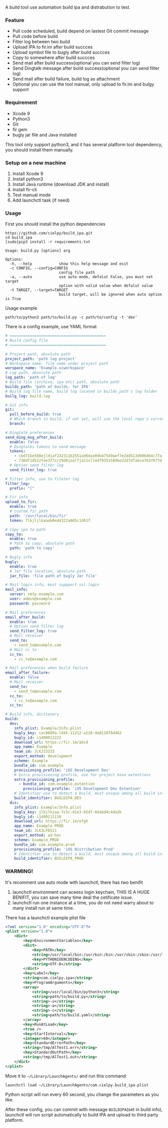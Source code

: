 A build tool use automation build ipa and distrabution to test.

### Feature

- Pull code scheduled, build depend on lastest Git commit message
- Pull code before build
- Filter log between two build
- Upload IPA to fir.im after build succces
- Upload symbol file to bugly after build succces
- Copy to somewhere after build succces
- Send mail after build success(optional you can send filter log)
- Send Dingtalk message after build success(optional you can send filter log)
- Send mail after build failure, build log as attachment
- Optional you can use the tool manual, only upload to fir.im and bulgy support

### Requirement

- Xcode 9
- Python3
- Git
- fir gem
- bugly jar file and Java installed

This tool only support python3, and it has several platform tool dependency, you should install them manually.

### Setup on a new machine

1. Install Xcode 9
2. Install python3
3. Install Java runtime (download JDK and install)
4. Install fir-cli
5. Test manual mode
6. Add launchctl task (if need)

### Usage

First you should install the python dependencies

```
https://github.com/cielpy/build_ipa.git
cd build_ipa
[sudo]pip3 install -r requirements.txt
```

```
Usage: build.py [options] arg

Options:
  -h, --help            show this help message and exit
  -c CONFIG, --config=CONFIG
                        config file path
  -a, --auto            use auto mode, defalut False, you must set target
                        option with valid value when defalut value
  -t TARGET, --target=TARGET
                        build target, will be ignored when auto option is True
```

Usage example

```
path/to/python3 path/to/build.py -c path/to/config -t 'dev'
```

There is a config example, use YAML format

``` yaml
# ===========================================
# Build config file
# ===========================================

# Project path, absolute path
project_path: 'path log project'
# Workspace name, file name under project path
worspace_name: 'Example.xcworkspace'
# Log path, absolute path
log_path: 'path of log'
# Build file (archive, ipa etc) path, absolute path
builds_path: 'path of builds, for IPA'
# Build log file name, build log located in builds_path's log folder
builg_log: build.log

# Git info
git:
  pull_before_build: true
  # Which branch to build, if not set, will use the local repo's current brach
  branch: 

# Dingtalk preferences
send_ding_msg_after_build:
  enable: false
  # Dingtalks tokens to send message
  tokens: 
    - cbd71be588ejldjaf232311b2551ad6dae09b47549aef7e2dd513d906d64c77a
    - 736df1d522fee3f7cc29d0joalfja11sll4df9351589be32d7dfabca7637677d
  # Option send filter log
  send_filter_log: true

# Filter info, use to fileter log
filter_log:
  prefix: "["

# Fir info
upload_to_fir:
  enable: true
  # custom fir path
  path: '/usr/local/bin/fir'
  token: 7lkjljlkaaab0ed4322a685c1d61f

# Copy ipa to path
copy_to:
  enable: true
  # Path to copy, absolute path
  path: 'path to copy'

# Bugly info
bugly:
  enable: true
  # Jar file location, absolute path
  jar_file: 'file path of bugly Jar file'

# Mail login info, must suppport ssl login
mail_info:
  server: smtp.example.com
  user: admin@example.com
  password: password

# Mail preferences
email_after_build:
  enable: true
  # Option send filter log
  send_filter_log: true
  # Mail receiver
  send_to: 
    - send_to@example.com
  # Mail cc to
  cc_to: 
    - cc_to@example.com

# Mail preferences when build failure
email_after_failure:
  enable: false
  # Mail receiver
  send_to: 
    - send_to@example.com
  cc_to: 
    - cc_to@example.com
  cc_to: 

# Build info, dictionary
build:
  dev: 
    info_plist: Example/Info.plist
    bugly_key: cac0689a-lkkk-11212-a120-4e0118f8d462
    bugly_id: i1400012222
    download_url: https://fir.im/abcd
    app_name: Example
    team_id: JLKJJ3333
    export_mothod: development
    scheme: Example
    bundle_id: com.example
    provisioning_profile: 'iOS Development Dev'
    # Extra provisioning profile, use for project have extentions
    extra_provisioning_profile: 
      - bundle_id: com.example.extention
        provisioning_profile: 'iOS Development Dev Extention'
    # Identifier use to detect a build, must unique among all build info
    build_identifier: BUILDIPA_DEV
  dis: 
    info_plist: Example/Info.plist
    bugly_key: jlkjlkjaa-7c5c-41e3-b54f-8dabd4c4da2b
    bugly_id: i1400111110
    download_url: https://fir.im/efgh
    app_name: Example-PROD
    team_id: JLKJLFDS11
    export_mothod: ad-hoc
    scheme: Example_PROD
    bundle_id: com.example.prod
    provisioning_profile: 'iOS Distribution Prod'
    # Identifier use to detect a build, must unique among all build info
    build_identifier: BUILDIPA_PROD
```

### WARMING!

It's recomment use auto mode with launchctl, there has two benifit

1. launchctl environment can aceess login keychain, THIS IS A HUGE BENIFIT, you can save many time deal the cetificate issue.
2. launchctl run one instance at a time, you do not need warry about to many install run at same time.

There has a launchctl example plist file

``` xml
<?xml version="1.0" encoding="UTF-8"?>
<plist version="1.0">
    <dict>
        <key>EnvironmentVariables</key>
        <dict>
            <key>PATH</key>
            <string>/usr/local/bin:/usr/bin:/bin:/usr/sbin:/sbin:/usr/local/bin</string>
            <key>PYTHONIOENCODING</key>
            <string>UTF-8</string>
        </dict>
        <key>Label</key>
        <string>com.cielpy.ipa</string>
        <key>ProgramArguments</key>
        <array>
            <string>/usr/local/bin/python3</string>
            <string>path/to/build.py</string>
            <string>-u</string>
            <string>-a</string>
            <string>-c</string>
            <string>path/to/build.yaml</string>
        </array>
        <key>RunAtLoad</key>
        <true />
        <key>StartInterval</key>
        <integer>60</integer>
        <key>StandardErrorPath</key>
        <string>/tmp/AlTest1.err</string>
        <key>StandardOutPath</key>
        <string>/tmp/AlTest1.out</string>
    </dict>
</plist>
```

Move it to `~/Library/LaunchAgents/` and run this command:

```
launchctl load ~/Library/LaunchAgents/com.cielpy.build_ipa.plist
```

Python script will run every 60 second, you change the parameters as you like.

After these config, you can commit with message `BUILDIPA`(set in build info), launchctl will run script automatically to build IPA and upload to third party platform.
